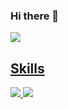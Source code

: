 ### Hi there 👋

<a href="pcar530@gmail.com" target="_blank"><img src="https://img.shields.io/badge/Accenture-A100FF?style=flat-square&logo=Accenture&logoColor=white"/>
  
## Skills 
<img src="https://img.shields.io/badge/Python-3776AB?stype=flat-square&logo=Python&logoColor=yellow"/>
<img src="https://img.shields.io/badge/TensorFlow-FF6F00?stype=flat-square&logo=TensorFlow&logoColor=orange"/>
